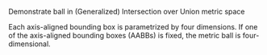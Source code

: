 Demonstrate ball in (Generalized) Intersection over Union metric space

Each axis-aligned bounding box is parametrized by four dimensions.
If one of the axis-aligned bounding boxes (AABBs) is fixed, the metric ball is four-dimensional.
